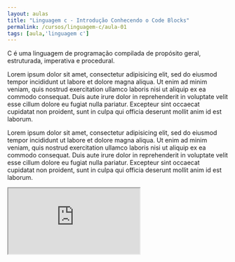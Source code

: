 ```yaml
---
layout: aulas
title: "Linguagem c - Introdução Conhecendo o Code Blocks"
permalink: /cursos/linguagem-c/aula-01
tags: [aula,'linguagem c']
---
```


C é uma linguagem de programação compilada de propósito geral, estruturada, imperativa e procedural.

Lorem ipsum dolor sit amet, consectetur adipisicing elit, sed do eiusmod tempor incididunt ut labore et dolore magna aliqua. Ut enim ad minim veniam, quis nostrud exercitation ullamco laboris nisi ut aliquip ex ea commodo consequat. Duis aute irure dolor in reprehenderit in voluptate velit esse cillum dolore eu fugiat nulla pariatur. Excepteur sint occaecat cupidatat non proident, sunt in culpa qui officia deserunt mollit anim id est laborum.

Lorem ipsum dolor sit amet, consectetur adipisicing elit, sed do eiusmod tempor incididunt ut labore et dolore magna aliqua. Ut enim ad minim veniam, quis nostrud exercitation ullamco laboris nisi ut aliquip ex ea commodo consequat. Duis aute irure dolor in reprehenderit in voluptate velit esse cillum dolore eu fugiat nulla pariatur. Excepteur sint occaecat cupidatat non proident, sunt in culpa qui officia deserunt mollit anim id est laborum.

<div class="embed-responsive embed-responsive-16by9">
  <iframe class="embed-responsive-item" src="https://www.youtube.com/embed/-x2sk2qju-c?rel=0" allowfullscreen></iframe>
</div><br>